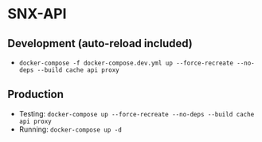 # SNX-API

## Development (auto-reload included)

- `docker-compose -f docker-compose.dev.yml up --force-recreate --no-deps --build cache api proxy`

## Production

- Testing: `docker-compose up --force-recreate --no-deps --build cache api proxy`
- Running: `docker-compose up -d`
